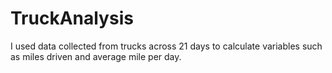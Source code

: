 # TruckAnalysis
I used data collected from trucks across 21 days to calculate variables such as miles driven and average mile per day.
